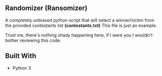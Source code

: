 ## Randomizer (Ransomizer)

A completely unbiased python script that will select a winner/victim from the provided contestants list **(contestants.txt)** This file is just an example.
 
Trust me, there's nothing shady happening here, if I were you I wouldn't bother reviewing this code.

## Built With

* Python 3

